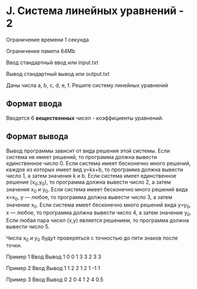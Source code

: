 # J. Система линейных уравнений - 2

Ограничение времени	1 секунда

Ограничение памяти	64Mb

Ввод	стандартный ввод или input.txt

Вывод	стандартный вывод или output.txt

Даны числа a, b, c, d, e, f. Решите систему линейных уравнений



## Формат ввода

Вводятся 6 **вещественных** чисел - коэффициенты уравнений.

## Формат вывода

Вывод программы зависит от вида решения этой системы. Если система не имеет решений, то программа должна вывести единственное число 0. Если система имеет бесконечно много решений, каждое из которых имеет вид y=kx+b, то программа должна вывести число 1, а затем значения k и b. Если система имеет единственное решение (x<sub>0</sub>,y<sub>0</sub>), то программа должна вывести число 2, а затем значения x<sub>0</sub> и y<sub>0</sub>. Если система имеет бесконечно много решений вида x=x<sub>0</sub>, y — любое, то программа должна вывести число 3, а затем значение x<sub>0</sub>. Если система имеет бесконечно много решений вида y=y<sub>0</sub>, x — любое, то программа должна вывести число 4, а затем значение y<sub>0</sub>. Если любая пара чисел (x,y) является решением, то программа должна вывести число 5.

Числа x<sub>0</sub> и y<sub>0</sub> будут проверяться с точностью до пяти знаков после точки.

Пример 1
Ввод	Вывод
1
0
0
1
3
3
2 3 3

Пример 2
Ввод	Вывод
1
1
2
2
1
2
1 -1 1

Пример 3
Ввод	Вывод
0
2
0
4
1
2
4 0.5
